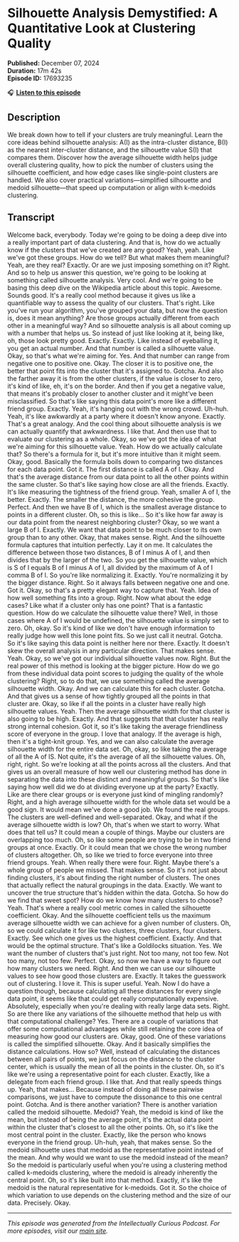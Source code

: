# Silhouette Analysis Demystified: A Quantitative Look at Clustering Quality

**Published:** December 07, 2024  
**Duration:** 17m 42s  
**Episode ID:** 17693235

🎧 **[Listen to this episode](https://intellectuallycurious.buzzsprout.com/2529712/episodes/17693235-silhouette-analysis-demystified-a-quantitative-look-at-clustering-quality)**

## Description

We break down how to tell if your clusters are truly meaningful. Learn the core ideas behind silhouette analysis: A(I) as the intra-cluster distance, B(I) as the nearest inter-cluster distance, and the silhouette value S(I) that compares them. Discover how the average silhouette width helps judge overall clustering quality, how to pick the number of clusters using the silhouette coefficient, and how edge cases like single-point clusters are handled. We also cover practical variations—simplified silhouette and medoid silhouette—that speed up computation or align with k-medoids clustering.

## Transcript

Welcome back, everybody. Today we're going to be doing a deep dive into a really important part of data clustering. And that is, how do we actually know if the clusters that we've created are any good? Yeah, yeah. Like we've got these groups. How do we tell? But what makes them meaningful? Yeah, are they real? Exactly. Or are we just imposing something on it? Right. And so to help us answer this question, we're going to be looking at something called silhouette analysis. Very cool. And we're going to be basing this deep dive on the Wikipedia article about this topic. Awesome. Sounds good. It's a really cool method because it gives us like a quantifiable way to assess the quality of our clusters. That's right. Like you've run your algorithm, you've grouped your data, but now the question is, does it mean anything? Are those groups actually different from each other in a meaningful way? And so silhouette analysis is all about coming up with a number that helps us. So instead of just like looking at it, being like, oh, those look pretty good. Exactly. Exactly. Like instead of eyeballing it, you get an actual number. And that number is called a silhouette value. Okay, so that's what we're aiming for. Yes. And that number can range from negative one to positive one. Okay. The closer it is to positive one, the better that point fits into the cluster that it's assigned to. Gotcha. And also the farther away it is from the other clusters, if the value is closer to zero, it's kind of like, eh, it's on the border. And then if you get a negative value, that means it's probably closer to another cluster and it might've been misclassified. So that's like saying this data point's more like a different friend group. Exactly. Yeah, it's hanging out with the wrong crowd. Uh-huh. Yeah, it's like awkwardly at a party where it doesn't know anyone. Exactly. That's a great analogy. And the cool thing about silhouette analysis is we can actually quantify that awkwardness. I like that. And then use that to evaluate our clustering as a whole. Okay, so we've got the idea of what we're aiming for this silhouette value. Yeah. How do we actually calculate that? So there's a formula for it, but it's more intuitive than it might seem. Okay, good. Basically the formula boils down to comparing two distances for each data point. Got it. The first distance is called A of I. Okay. And that's the average distance from our data point to all the other points within the same cluster. So that's like saying how close are all the friends. Exactly. It's like measuring the tightness of the friend group. Yeah, smaller A of I, the better. Exactly. The smaller the distance, the more cohesive the group. Perfect. And then we have B of I, which is the smallest average distance to points in a different cluster. Oh, so this is like... So it's like how far away is our data point from the nearest neighboring cluster? Okay, so we want a large B of I. Exactly. We want that data point to be much closer to its own group than to any other. Okay, that makes sense. Right. And the silhouette formula captures that intuition perfectly. Lay it on me. It calculates the difference between those two distances, B of I minus A of I, and then divides that by the larger of the two. So you get the silhouette value, which is S of I equals B of I minus A of I, all divided by the maximum of A of I comma B of I. So you're like normalizing it. Exactly. You're normalizing it by the bigger distance. Right. So it always falls between negative one and one. Got it. Okay, so that's a pretty elegant way to capture that. Yeah. Idea of how well something fits into a group. Right. Now what about the edge cases? Like what if a cluster only has one point? That is a fantastic question. How do we calculate the silhouette value there? Well, in those cases where A of I would be undefined, the silhouette value is simply set to zero. Oh, okay. So it's kind of like we don't have enough information to really judge how well this lone point fits. So we just call it neutral. Gotcha. So it's like saying this data point is neither here nor there. Exactly. It doesn't skew the overall analysis in any particular direction. That makes sense. Yeah. Okay, so we've got our individual silhouette values now. Right. But the real power of this method is looking at the bigger picture. How do we go from these individual data point scores to judging the quality of the whole clustering? Right, so to do that, we use something called the average silhouette width. Okay. And we can calculate this for each cluster. Gotcha. And that gives us a sense of how tightly grouped all the points in that cluster are. Okay, so like if all the points in a cluster have really high silhouette values. Yeah. Then the average silhouette width for that cluster is also going to be high. Exactly. And that suggests that that cluster has really strong internal cohesion. Got it, so it's like taking the average friendliness score of everyone in the group. I love that analogy. If the average is high, then it's a tight-knit group. Yes, and we can also calculate the average silhouette width for the entire data set. Oh, okay, so like taking the average of all the A of IS. Not quite, it's the average of all the silhouette values. Oh, right, right. So we're looking at all the points across all the clusters. And that gives us an overall measure of how well our clustering method has done in separating the data into these distinct and meaningful groups. So that's like saying how well did we do at dividing everyone up at the party? Exactly. Like are there clear groups or is everyone just kind of mingling randomly? Right, and a high average silhouette width for the whole data set would be a good sign. It would mean we've done a good job. We found the real groups. The clusters are well-defined and well-separated. Okay, and what if the average silhouette width is low? Oh, that's when we start to worry. What does that tell us? It could mean a couple of things. Maybe our clusters are overlapping too much. Oh, so like some people are trying to be in two friend groups at once. Exactly. Or it could mean that we chose the wrong number of clusters altogether. Oh, so like we tried to force everyone into three friend groups. Yeah. When really there were four. Right. Maybe there's a whole group of people we missed. That makes sense. So it's not just about finding clusters, it's about finding the right number of clusters. The ones that actually reflect the natural groupings in the data. Exactly. We want to uncover the true structure that's hidden within the data. Gotcha. So how do we find that sweet spot? How do we know how many clusters to choose? Yeah. That's where a really cool metric comes in called the silhouette coefficient. Okay. And the silhouette coefficient tells us the maximum average silhouette width we can achieve for a given number of clusters. Oh, so we could calculate it for like two clusters, three clusters, four clusters. Exactly. See which one gives us the highest coefficient. Exactly. And that would be the optimal structure. That's like a Goldilocks situation. Yes. We want the number of clusters that's just right. Not too many, not too few. Not too many, not too few. Perfect. Okay, so now we have a way to figure out how many clusters we need. Right. And then we can use our silhouette values to see how good those clusters are. Exactly. It takes the guesswork out of clustering. I love it. This is super useful. Yeah. Now I do have a question though, because calculating all these distances for every single data point, it seems like that could get really computationally expensive. Absolutely, especially when you're dealing with really large data sets. Right. So are there like any variations of the silhouette method that help us with that computational challenge? Yes. There are a couple of variations that offer some computational advantages while still retaining the core idea of measuring how good our clusters are. Okay, good. One of these variations is called the simplified silhouette. Okay. And it basically simplifies the distance calculations. How so? Well, instead of calculating the distances between all pairs of points, we just focus on the distance to the cluster center, which is usually the mean of all the points in the cluster. Oh, so it's like we're using a representative point for each cluster. Exactly, like a delegate from each friend group. I like that. And that really speeds things up. Yeah, that makes... Because instead of doing all these pairwise comparisons, we just have to compute the dissonance to this one central point. Gotcha. And is there another variation? There is another variation called the medoid silhouette. Medoid? Yeah, the medoid is kind of like the mean, but instead of being the average point, it's the actual data point within the cluster that's closest to all the other points. Oh, so it's like the most central point in the cluster. Exactly, like the person who knows everyone in the friend group. Uh-huh, yeah, that makes sense. So the medoid silhouette uses that medoid as the representative point instead of the mean. And why would we want to use the medoid instead of the mean? So the medoid is particularly useful when you're using a clustering method called k-medoids clustering, where the medoid is already inherently the central point. Oh, so it's like built into that method. Exactly, it's like the medoid is the natural representative for k-medoids. Got it. So the choice of which variation to use depends on the clustering method and the size of our data. Precisely. Okay.

---
*This episode was generated from the Intellectually Curious Podcast. For more episodes, visit our [main site](https://intellectuallycurious.buzzsprout.com).*
